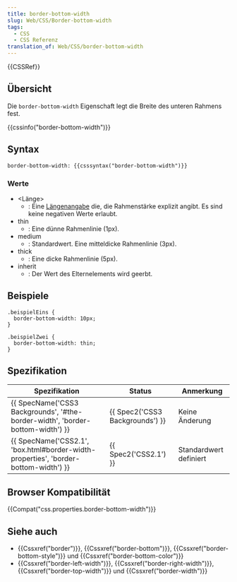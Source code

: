 ```yaml
---
title: border-bottom-width
slug: Web/CSS/Border-bottom-width
tags:
  - CSS
  - CSS Referenz
translation_of: Web/CSS/border-bottom-width
---
```

{{CSSRef}}

## Übersicht

Die `border-bottom-width` Eigenschaft legt die Breite des unteren Rahmens fest.

{{cssinfo("border-bottom-width")}}

## Syntax

    border-bottom-width: {{csssyntax("border-bottom-width")}}

### Werte

- \<Länge>
  - : Eine [Längenangabe](/de/CSS/Einheiten#L.c3.a4ngen "de/CSS/Einheiten#L.c3.a4ngen") die, die Rahmenstärke explizit angibt. Es sind keine negativen Werte erlaubt.
- thin
  - : Eine dünne Rahmenlinie (1px).
- medium
  - : Standardwert. Eine mitteldicke Rahmenlinie (3px).
- thick
  - : Eine dicke Rahmenlinie (5px).
- inherit
  - : Der Wert des Elternelements wird geerbt.

## Beispiele

    .beispielEins {
      border-bottom-width: 10px;
    }

    .beispielZwei {
      border-bottom-width: thin;
    }

## Spezifikation

| Spezifikation                                                                                                    | Status                                   | Anmerkung              |
| ---------------------------------------------------------------------------------------------------------------- | ---------------------------------------- | ---------------------- |
| {{ SpecName('CSS3 Backgrounds', '#the-border-width', 'border-bottom-width') }}         | {{ Spec2('CSS3 Backgrounds') }} | Keine Änderung         |
| {{ SpecName('CSS2.1', 'box.html#border-width-properties', 'border-bottom-width') }} | {{ Spec2('CSS2.1') }}             | Standardwert definiert |

## Browser Kompatibilität

{{Compat("css.properties.border-bottom-width")}}

## Siehe auch

- {{Cssxref("border")}}, {{Cssxref("border-bottom")}}, {{Cssxref("border-bottom-style")}} und {{Cssxref("border-bottom-color")}}
- {{Cssxref("border-left-width")}}, {{Cssxref("border-right-width")}}, {{Cssxref("border-top-width")}} und {{Cssxref("border-width")}}
